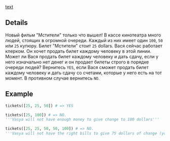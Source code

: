 [text](https://www.codewars.com/kata/555615a77ebc7c2c8a0000b8/python)

## Details

Новый фильм "Мстители" только что вышел! В кассе кинотеатра много людей, стоящих в огромной очереди. Каждый из них имеет один `100`, `50` или `25` купюру. Билет "Мстители" стоит `25` dollars.
Вася сейчас работает клерком. Он хочет продать билет каждому человеку в этой линии.
Может ли Вася продать билет каждому человеку и дать сдачу, если у него изначально нет денег и он продает билеты строго в порядке очереди людей?
Вернитесь `YES`, если Вася сможет продать билет каждому человеку и дать сдачу со счетами, которые у него есть на тот момент. В противном случае вернитесь `NO`.

## Example

```py
tickets([25, 25, 50]) # => YES

tickets([25, 100]) # => NO. 
'''Vasya will not have enough money to give change to 100 dollars'''

tickets([25, 25, 50, 50, 100]) # => NO. 
'''Vasya will not have the right bills to give 75 dollars of change (you can't make two bills of 25 from one of 50)'''
```
